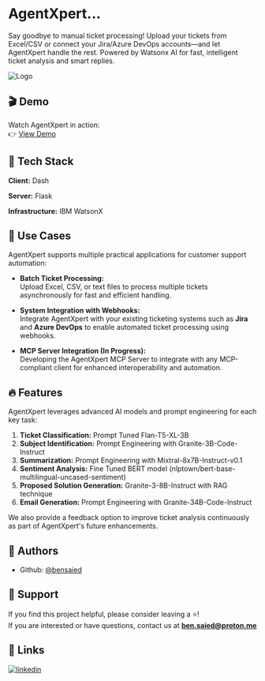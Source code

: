 ﻿# AgentXpert...

Say goodbye to manual ticket processing! Upload your tickets from Excel/CSV or connect your Jira/Azure DevOps accounts—and let AgentXpert handle the rest.
Powered by Watsonx AI for fast, intelligent ticket analysis and smart replies.

![Logo](https://i.ibb.co/fYfRRbVn/Agent-Xpert-Logo.png)

## 🎬 Demo

Watch AgentXpert in action:  
👉 [View Demo](https://www.youtube.com/watch?v=eqcUr3dxGKM)

## 🧰 Tech Stack

**Client:** Dash

**Server:** Flask

**Infrastructure:** IBM WatsonX

## 🚀 Use Cases

AgentXpert supports multiple practical applications for customer support automation:

- **Batch Ticket Processing:**  
  Upload Excel, CSV, or text files to process multiple tickets asynchronously for fast and efficient handling.

- **System Integration with Webhooks:**  
  Integrate AgentXpert with your existing ticketing systems such as **Jira** and **Azure DevOps** to enable automated ticket processing using webhooks.

- **MCP Server Integration (In Progress):**  
  Developing the AgentXpert MCP Server to integrate with any MCP-compliant client for enhanced interoperability and automation.

## 🔥 Features

AgentXpert leverages advanced AI models and prompt engineering for each key task:

1. **Ticket Classification:** Prompt Tuned Flan-T5-XL-3B  
2. **Subject Identification:** Prompt Engineering with Granite-3B-Code-Instruct  
3. **Summarization:** Prompt Engineering with Mixtral-8x7B-Instruct-v0.1  
4. **Sentiment Analysis:** Fine Tuned BERT model (nlptown/bert-base-multilingual-uncased-sentiment)  
5. **Proposed Solution Generation:** Granite-3-8B-Instruct with RAG technique
6. **Email Generation:** Prompt Engineering with Granite-34B-Code-Instruct  

We also provide a feedback option to improve ticket analysis continuously as part of AgentXpert's future enhancements.

## 📝 Authors

- Github: [@bensaied](https://www.github.com/bensaied)

## 💝 Support

If you find this project helpful, please consider leaving a ⭐️!  
If you are interested or have questions, contact us at **ben.saied@proton.me**

## 🔗 Links

[![linkedin](https://img.shields.io/badge/linkedin-0A66C2?style=for-the-badge&logo=linkedin&logoColor=white)](https://www.linkedin.com/in/bensaied/)
